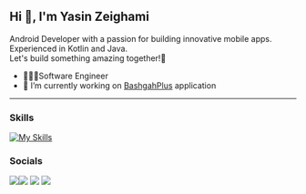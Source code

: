 Hi 👋, I'm Yasin Zeighami
-----------------------------
Android Developer with a passion for building innovative mobile apps.
<br>
Experienced in Kotlin and Java.
<br>
Let's build something amazing together!💚
<br>
- 👨🏻‍💻Software Engineer
- 🔭 I’m currently working on <a href="https://bashgahplus.com/" target="_blank" rel="noreferrer">BashgahPlus</a> application 
-----------------------------

### Skills
[![My Skills](https://skillicons.dev/icons?i=kotlin,java,androidstudio,git&theme=dark)](https://skillicons.dev)
                  

              
### Socials
                  
<p align="left">
    <a href="https://www.instagram.com/yasin_zeighami" target="_blank" rel="noreferrer"><img src="https://img.shields.io/badge/Instagram-E4405F?style=for-the-badge&logo=instagram&logoColor=white" /><a href="https://www.linkedin.com/in/yasin-zeighami-4225b7167/" target="_blank" rel="noreferrer"><img src="https://img.shields.io/badge/LinkedIn-0077B5?style=for-the-badge&logo=linkedin&logoColor=white" /></a>
  <a href="https://www.twitter.com/yasin_zeighami" target="_blank" rel="noreferrer"><img src="https://img.shields.io/badge/X-000000?style=for-the-badge&logo=x&logoColor=white" /></a>
</a>
  <a href="https://stackoverflow.com/users/10204256/yasin-zeighami" target="_blank" rel="noreferrer"><img src="https://img.shields.io/badge/Stack_Overflow-FE7A16?style=for-the-badge&logo=stack-overflow&logoColor=white" /></a></p>

